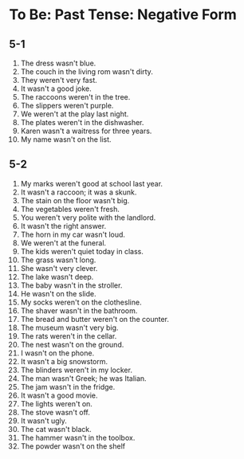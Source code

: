 # To Be: Past Tense: Negative Form

## 5-1

1. The dress wasn't blue.
1. The couch in the living rom wasn't dirty.
1. They weren't very fast.
1. It wasn't a good joke.
1. The raccoons weren't in the tree.
1. The slippers weren't purple.
1. We weren't at the play last night.
1. The plates weren't in the dishwasher.
1. Karen wasn't a waitress for three years.
1. My name wasn't on the list.

## 5-2

1. My marks weren't good at school last year.
1. It wasn't a raccoon; it was a skunk.
1. The stain on the floor wasn't big.
1. The vegetables weren't fresh.
1. You weren't very polite with the landlord.
1. It wasn't the right answer.
1. The horn in my car wasn't loud.
1. We weren't at the funeral.
1. The kids weren't quiet today in class.
1. The grass wasn't long.
1. She wasn't very clever.
1. The lake wasn't deep.
1. The baby wasn't in the stroller.
1. He wasn't on the slide.
1. My socks weren't on the clothesline.
1. The shaver wasn't in the bathroom.
1. The bread and butter weren't on the counter.
1. The museum wasn't very big.
1. The rats weren't in the cellar.
1. The nest wasn't on the ground.
1. I wasn't on the phone.
1. It wasn't a big snowstorm.
1. The blinders weren't in my locker.
1. The man wasn't Greek; he was Italian.
1. The jam wasn't in the fridge.
1. It wasn't a good movie.
1. The lights weren't on.
1. The stove wasn't off.
1. It wasn't ugly.
1. The cat wasn't black.
1. The hammer wasn't in the toolbox.
1. The powder wasn't on the shelf
